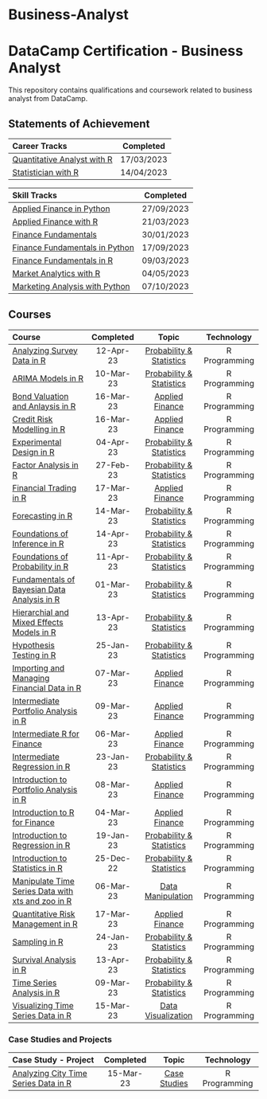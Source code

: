 # Business-Analyst


# DataCamp Certification - Business Analyst

This repository contains qualifications and coursework related to business analyst from DataCamp.

 

## Statements of Achievement

|                                                             Career Tracks                                                              | Completed  |
| :------------------------------------------------------------------------------------------------------------------------------------- | :--------: |
| [Quantitative Analyst with R](https://github.com/Katsuvest/Business-Analyst/blob/master/20230317_Quantitative_Analyst_with_R-SOA.pdf)  | 17/03/2023 |
| [Statistician with R](https://github.com/Katsuvest/Business-Analyst/blob/master/20230414_Statistician_with_R-SOA.pdf)                  | 14/04/2023 |


|                                                                Skill Tracks                                                                  | Completed  |
| :------------------------------------------------------------------------------------------------------------------------------------------- | :--------: |
| [Applied Finance in Python](https://github.com/Katsuvest/Business-Analyst/blob/master/20230927_Applied_Finance_in_Python-SOA.pdf)            | 27/09/2023 |
| [Applied Finance with R](https://github.com/Katsuvest/Business-Analyst/blob/master/20230321_Applied_Finance_in_R_SOA.pdf)                    | 21/03/2023 |
| [Finance Fundamentals](https://github.com/Katsuvest/Business-Analyst/blob/master/20230130_Finance_Fundamentals_in_Spreadsheets_SOA.pdf)      | 30/01/2023 |
| [Finance Fundamentals in Python](https://github.com/Katsuvest/Business-Analyst/blob/master/20230917_Finance_Fundamentals_in_Python-SOA.pdf)  | 17/09/2023 |
| [Finance Fundamentals in R](https://github.com/Katsuvest/Business-Analyst/blob/master/20230309_Finance_Fundamentals_in_R_SOA.pdf)            | 09/03/2023 |
| [Market Analytics with R](https://github.com/Katsuvest/Business-Analyst/blob/master/20230504_Marketing_Analytics_with_R.pdf)                 | 04/05/2023 |
| [Marketing Analysis with Python](https://github.com/Katsuvest/Business-Analyst/blob/master/20231007_Marketing_Analysis_with_Python)          | 07/10/2023 |


## Courses

|                                                                                                                     Course                                                                                                                     | Completed |                                             Topic                                             |   Technology   |
| :--------------------------------------------------------------------------------------------------------------------------------------------------------------------------------------------------------------------------------------------- | :-------: | :-------------------------------------------------------------------------------------------: | :------------: |
| [Analyzing Survey Data in R](https://github.com/Katsuvest/Probability-Statistics/blob/master/Analyzing_Survey_Data_in_R/20230412_Analyzing_Survey_Data_in_R-certificate.pdf)                                                                   | 12-Apr-23 |  [Probability & Statistics](https://github.com/Katsuvest/Probability-Statistics) |  R Programming |
| [ARIMA Models in R](https://github.com/Katsuvest/Probability-Statistics/blob/master/ARIMA_Models_in_R/20230310_ARIMA_Models_in_R-certificate.pdf)                                                                                              | 10-Mar-23 |  [Probability & Statistics](https://github.com/Katsuvest/Probability-Statistics) |  R Programming |
| [Bond Valuation and Anlaysis in R](https://github.com/Katsuvest/Applied-Financeg/blob/master/Bond_Valuation_and_Anlaysis_in_R/20230316_Bond_Valuation_and_Analysis_in_R-certificate.pdf)                                                       | 16-Mar-23 |         [Applied Finance](https://github.com/Katsuvest/Applied-Financeg/blob/master/)         |  R Programming |
| [Credit Risk Modelling in R](https://github.com/Katsuvest/Applied-Financeg/blob/master/Credit_Risk_Modelling_in_R/20230316_Credit_Risk_Modeling_in_R-certificate.pdf)                                                                          | 16-Mar-23 |         [Applied Finance](https://github.com/Katsuvest/Applied-Financeg/blob/master/)         |  R Programming |
| [Experimental Design in R](https://github.com/Katsuvest/Probability-Statistics/blob/master/Experimental_Design_in_R/20230404_Experimental_Design_in_R-certificate.pdf)                                                                         | 04-Apr-23 |  [Probability & Statistics](https://github.com/Katsuvest/Probability-Statistics/blob/master/) |  R Programming |
| [Factor Analysis in R](https://github.com/Katsuvest/Probability-Statistics/blob/master/Factor_Analysis_in_R/20230227_Factor_Analysis_in_R-certificate.pdf)                                                                                     | 27-Feb-23 |  [Probability & Statistics](https://github.com/Katsuvest/Probability-Statistics/blob/master/) |  R Programming |
| [Financial Trading in R](https://github.com/Katsuvest/Applied-Financeg/blob/master/Financial_Trading_in_R/20230317_Financial_Trading_in_R-certificate.pdf)                                                                                     | 17-Mar-23 |         [Applied Finance](https://github.com/Katsuvest/Applied-Financeg/blob/master/)         |  R Programming |
| [Forecasting in R](https://github.com/Katsuvest/Probability-Statistics/blob/master/Forecasting_in_R/20230314_Forecasting_in_R-certificate.pdf)                                                                                                 | 14-Mar-23 |  [Probability & Statistics](https://github.com/Katsuvest/Probability-Statistics/blob/master/) |  R Programming |
| [Foundations of Inference in R](https://github.com/Katsuvest/Probability-Statistics/blob/master/Foundations_of_Inference_in_R/20230414_Foundations_of_Inference_in_R-certificate.pdf)                                                          | 14-Apr-23 |  [Probability & Statistics](https://github.com/Katsuvest/Probability-Statistics/blob/master/) |  R Programming |
| [Foundations of Probability in R](https://github.com/Katsuvest/Probability-Statistics/blob/master/Foundations_of_Probability_in_R/20230411_Foudations_of_Probability_in_R-certificate.pdf)                                                     | 11-Apr-23 |  [Probability & Statistics](https://github.com/Katsuvest/Probability-Statistics/blob/master/) |  R Programming |
| [Fundamentals of Bayesian Data Analysis in R](https://github.com/Katsuvest/Probability-Statistics/blob/master/Fundamentals_of_Bayesian_Data_Analysis_in_R/20230301_Fundamentals_of_Bayesian_Data_Analysis_in_R-certificate.pdf)                | 01-Mar-23 |  [Probability & Statistics](https://github.com/Katsuvest/Probability-Statistics/blob/master/) |  R Programming |
| [Hierarchial and Mixed Effects Models in R](https://github.com/Katsuvest/Probability-Statistics/blob/master/Hierarchial_and_Mixed_Effects_Models_in_R/20230413_Hierarchical_and_Mixed_Effects_Models_in_R-certificate.pdf)                     | 13-Apr-23 |  [Probability & Statistics](https://github.com/Katsuvest/Probability-Statistics/blob/master/) |  R Programming |
| [Hypothesis Testing in R](https://github.com/Katsuvest/Probability-Statistics/blob/master/Hypothesis_Testing_in_R/20230125_Hypothesis_Testing_in_R-certificate.pdf)                                                                            | 25-Jan-23 |  [Probability & Statistics](https://github.com/Katsuvest/Probability-Statistics/blob/master/) |  R Programming |
| [Importing and Managing Financial Data in R](https://github.com/Katsuvest/Applied-Financeg/blob/master/Importing_and_Managing_Financial_Data_in_R/20230307_Importing_and_Managing_Financial_Data_in_R-certificate.pdf)                         | 07-Mar-23 |         [Applied Finance](https://github.com/Katsuvest/Applied-Finance)         |  R Programming |
| [Intermediate Portfolio Analysis in R](https://github.com/Katsuvest/Applied-Financeg/blob/master/Intermediate_Portfolio_Analysis_in_R/20230309_Intermediate_Portfolio_Analysis_in_R-certificate.pdf)                                           | 09-Mar-23 |         [Applied Finance](https://github.com/Katsuvest/Applied-Financeg/blob/master/)         |  R Programming |
| [Intermediate R for Finance](https://github.com/Katsuvest/Applied-Financeg/blob/master/Intermediate_R_for_Finance/20230306_Intermediate_R_for_Finance-certificate.pdf)                                                                         | 06-Mar-23 |         [Applied Finance](https://github.com/Katsuvest/Applied-Financeg/blob/master/)         |  R Programming |
| [Intermediate Regression in R](https://github.com/Katsuvest/Probability-Statistics/blob/master/Intermediate_Regression_in_R/20230123_Intermediate_Regression_in_R-certificate.pdf)                                                             | 23-Jan-23 |  [Probability & Statistics](https://github.com/Katsuvest/Probability-Statistics/blob/master/) |  R Programming |
| [Introduction to Portfolio Analysis in R](https://github.com/Katsuvest/Applied-Financeg/blob/master/Introduction_to_Portfolio_Analysis_in_R/20230308_Introduction_to_Portfolio_Analysis_in_R-certificate.pdf)                                  | 08-Mar-23 |         [Applied Finance](https://github.com/Katsuvest/Applied-Financeg/blob/master/)         |  R Programming |
| [Introduction to R for Finance](https://github.com/Katsuvest/Applied-Financeg/blob/master/Introduction_to_R_for_Finance/20230304_Introduction_to_R_for_Finance-certificate.pdf)                                                                | 04-Mar-23 |         [Applied Finance](https://github.com/Katsuvest/Applied-Financeg/blob/master/)         |  R Programming |
| [Introduction to Regression in R](https://github.com/Katsuvest/Probability-Statistics/blob/master/Introduction_to_Regression_in_R/20230119_Introduction_to_Regression_in_R-certificate.pdf)                                                    | 19-Jan-23 |  [Probability & Statistics](https://github.com/Katsuvest/Probability-Statistics/blob/master/) |  R Programming |
| [Introduction to Statistics in R](https://github.com/Katsuvest/Probability-Statistics/blob/master/Introduction_to_Statistics_in_R/20221225_Introduction_to_Statistics-certificate.pdf)                                                         | 25-Dec-22 |  [Probability & Statistics](https://github.com/Katsuvest/Probability-Statistics/blob/master/) |  R Programming |
| [Manipulate Time Series Data with xts and zoo in R](https://github.com/Katsuvest/Data-Manipulation/blob/master/Manipulate_Time_Series_Data_with_xts_and_zoo_in_R/20230603_Manipulating_Time_Series_Data_with_xts_and_zoo_in_R-certificate.pdf) | 06-Mar-23 |        [Data Manipulation](https://github.com/Katsuvest/Data-Manipulation/blob/master/)       |  R Programming |
| [Quantitative Risk Management in R](https://github.com/Katsuvest/Applied-Financeg/blob/master/Quantitative_Risk_Management_in_R/20230317_Quantitative_Risk_Management_in_R-certificate.pdf)                                                    | 17-Mar-23 |         [Applied Finance](https://github.com/Katsuvest/Applied-Financeg/blob/master/)         |  R Programming |
| [Sampling in R](https://github.com/Katsuvest/Probability-Statistics/blob/master/Sampling_in_R/20230124_Sampling_in_R-certificate.pdf)                                                                                                          | 24-Jan-23 |  [Probability & Statistics](https://github.com/Katsuvest/Probability-Statistics/blob/master/) |  R Programming |
| [Survival Analysis in R](https://github.com/Katsuvest/Probability-Statistics/blob/master/Survival_Analysis_in_R/20230413_Survival_Analysis_in_R-certificate.pdf)                                                                               | 13-Apr-23 |  [Probability & Statistics](https://github.com/Katsuvest/Probability-Statistics/blob/master/) |  R Programming |
| [Time Series Analysis in R](https://github.com/Katsuvest/Probability-Statistics/blob/master/Time_Series_Analysis_in_R/20230309_Time_Searies_Analysis_in_R-certificate.pdf)                                                                     | 09-Mar-23 |  [Probability & Statistics](https://github.com/Katsuvest/Probability-Statistics/blob/master/) |  R Programming |
| [Visualizing Time Series Data in R](https://github.com/Katsuvest/Data-Visualization/blob/master/Visualizing_Time_Series_Data_in_R/20230315_Visulizing_Time_Series_Data_in_R-certificate.pdf)                                                   | 15-Mar-23 |       [Data Visualization](https://github.com/Katsuvest/Data-Visualization/blob/master/)      |  R Programming |
### Case Studies and Projects

|                                                                                       Case Study - Project                                                                                       | Completed |                                  Topic                                  |   Technology   |
| :----------------------------------------------------------------------------------------------------------------------------------------------------------------------------------------------- | :-------: | :---------------------------------------------------------------------: | :------------: |
| [Analyzing City Time Series Data in R](https://github.com/Katsuvest/Case-Studies/blob/master/Analyzing_City_Time_Series_Data_in_R/20230315_Analyzing_City_Time_Series_Data_in_R-certificate.pdf) | 15-Mar-23 |  [Case Studies](https://github.com/Katsuvest/Case-Studies/blob/master/) |  R Programming |
